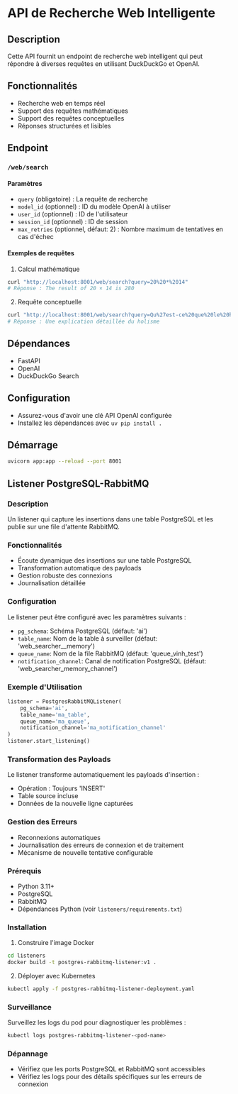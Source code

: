 # API de Recherche Web Intelligente

## Description
Cette API fournit un endpoint de recherche web intelligent qui peut répondre à diverses requêtes en utilisant DuckDuckGo et OpenAI.

## Fonctionnalités
- Recherche web en temps réel
- Support des requêtes mathématiques
- Support des requêtes conceptuelles
- Réponses structurées et lisibles

## Endpoint

### `/web/search`

#### Paramètres
- `query` (obligatoire) : La requête de recherche
- `model_id` (optionnel) : ID du modèle OpenAI à utiliser
- `user_id` (optionnel) : ID de l'utilisateur
- `session_id` (optionnel) : ID de session
- `max_retries` (optionnel, défaut: 2) : Nombre maximum de tentatives en cas d'échec

#### Exemples de requêtes

1. Calcul mathématique
```bash
curl "http://localhost:8001/web/search?query=20%20*%2014"
# Réponse : The result of 20 × 14 is 280
```

2. Requête conceptuelle
```bash
curl "http://localhost:8001/web/search?query=Qu%27est-ce%20que%20le%20holisme%20%3F"
# Réponse : Une explication détaillée du holisme
```

## Dépendances
- FastAPI
- OpenAI
- DuckDuckGo Search

## Configuration
- Assurez-vous d'avoir une clé API OpenAI configurée
- Installez les dépendances avec `uv pip install .`

## Démarrage
```bash
uvicorn app:app --reload --port 8001
```

## Listener PostgreSQL-RabbitMQ

### Description
Un listener qui capture les insertions dans une table PostgreSQL et les publie sur une file d'attente RabbitMQ.

### Fonctionnalités
- Écoute dynamique des insertions sur une table PostgreSQL
- Transformation automatique des payloads
- Gestion robuste des connexions
- Journalisation détaillée

### Configuration
Le listener peut être configuré avec les paramètres suivants :
- `pg_schema`: Schéma PostgreSQL (défaut: 'ai')
- `table_name`: Nom de la table à surveiller (défaut: 'web_searcher__memory')
- `queue_name`: Nom de la file RabbitMQ (défaut: 'queue_vinh_test')
- `notification_channel`: Canal de notification PostgreSQL (défaut: 'web_searcher_memory_channel')

### Exemple d'Utilisation
```python
listener = PostgresRabbitMQListener(
    pg_schema='ai', 
    table_name='ma_table', 
    queue_name='ma_queue', 
    notification_channel='ma_notification_channel'
)
listener.start_listening()
```

### Transformation des Payloads
Le listener transforme automatiquement les payloads d'insertion :
- Opération : Toujours 'INSERT'
- Table source incluse
- Données de la nouvelle ligne capturées

### Gestion des Erreurs
- Reconnexions automatiques
- Journalisation des erreurs de connexion et de traitement
- Mécanisme de nouvelle tentative configurable

### Prérequis
- Python 3.11+
- PostgreSQL
- RabbitMQ
- Dépendances Python (voir `listeners/requirements.txt`)

### Installation
1. Construire l'image Docker
```bash
cd listeners
docker build -t postgres-rabbitmq-listener:v1 .
```

2. Déployer avec Kubernetes
```bash
kubectl apply -f postgres-rabbitmq-listener-deployment.yaml
```

### Surveillance
Surveillez les logs du pod pour diagnostiquer les problèmes :
```bash
kubectl logs postgres-rabbitmq-listener-<pod-name>
```

### Dépannage
- Vérifiez que les ports PostgreSQL et RabbitMQ sont accessibles
- Vérifiez les logs pour des détails spécifiques sur les erreurs de connexion
